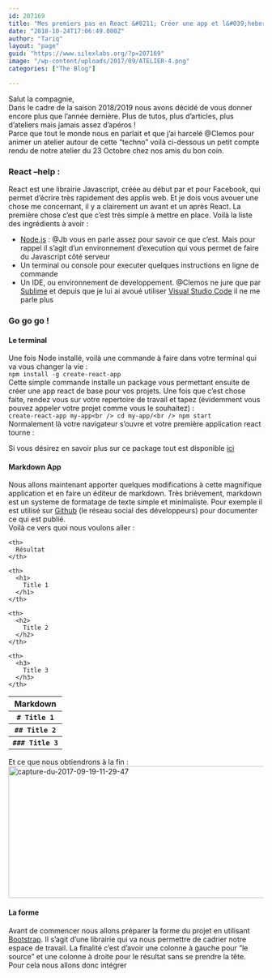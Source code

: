 ```yaml
---
id: 207169
title: "Mes premiers pas en React &#8211; Créer une app et l&#039;heberger"
date: "2018-10-24T17:06:49.000Z"
author: "Tariq"
layout: "page"
guid: "https://www.silexlabs.org/?p=207169"
image: "/wp-content/uploads/2017/09/ATELIER-4.png"
categories: ["The Blog"]

---
```

Salut la compagnie,  
Dans le cadre de la saison 2018/2019 nous avons décidé de vous donner encore plus que l&#8217;année dernière. Plus de tutos, plus d&#8217;articles, plus d&#8217;ateliers mais jamais assez d&#8217;apéros !  
Parce que tout le monde nous en parlait et que j&#8217;ai harcelé @Clemos pour animer un atelier autour de cette &#8220;techno&#8221; voilà ci-dessous un petit compte rendu de notre atelier du 23 Octobre chez nos amis du bon coin.

### React &#8211;help :

React est une librairie Javascript, créée au début par et pour Facebook, qui permet d&#8217;écrire très rapidement des applis web. Et je dois vous avouer une chose me concernant, il y a clairement un avant et un après React. La première chose c&#8217;est que c&#8217;est très simple à mettre en place. Voilà la liste des ingrédients à avoir :

  * [Node.js](https://nodejs.org/en/) : @Jb vous en parle assez pour savoir ce que c&#8217;est. Mais pour rappel il s&#8217;agit d&#8217;un environnement d&#8217;execution qui vous permet de faire du Javascript côté serveur
  * Un terminal ou console pour executer quelques instructions en ligne de commande
  * Un IDE, ou environnement de developpement. @Clemos ne jure que par [Sublime](https://www.sublimetext.com/) et depuis que je lui ai avoué utiliser [Visual Studio Code](https://code.visualstudio.com/) il ne me parle plus

### Go go go !

#### Le terminal

Une fois Node installé, voilà une commande à faire dans votre terminal qui va vous changer la vie :  
`npm install -g create-react-app`  
Cette simple commande installe un package vous permettant ensuite de créer une app react de base pour vos projets. Une fois que c&#8217;est chose faite, rendez vous sur votre repertoire de travail et tapez (évidemment vous pouvez appeler votre projet comme vous le souhaitez) :  
`create-react-app my-app<br />
cd my-app/<br />
npm start`  
Normalement là votre navigateur s&#8217;ouvre et votre première application react tourne :  
  
Si vous désirez en savoir plus sur ce package tout est disponible [ici](https://github.com/facebookincubator/create-react-app)

#### Markdown App

Nous allons maintenant apporter quelques modifications à cette magnifique application et en faire un éditeur de markdown. Très brièvement, markdown est un systeme de formatage de texte simple et minimaliste. Pour exemple il est utilisé sur [Github](htttp://www.github.com) (le réseau social des développeurs) pour documenter ce qui est publié.  
Voilà ce vers quoi nous voulons aller :

<table>
  <tr>
    <th>
      Markdown
    </th>
    
    <th>
      Résultat
    </th>
  </tr>
  
  <tr>
    <th>
      <code># Title 1</code>
    </th>
    
    <th>
      <h1>
        Title 1
      </h1>
    </th>
  </tr>
  
  <tr>
    <th>
      <code>## Title 2</code>
    </th>
    
    <th>
      <h2>
        Title 2
      </h2>
    </th>
  </tr>
  
  <tr>
    <th>
      <code>### Title 3</code>
    </th>
    
    <th>
      <h3>
        Title 3
      </h3>
    </th>
  </tr>
</table>

Et ce que nous obtiendrons à la fin :  
<img src="http://localhost:8080/wp-content/uploads/2017/09/Capture-du-2017-09-19-11-29-47-300x130.png" alt="capture-du-2017-09-19-11-29-47" width="600" height="260" class="alignnone size-medium wp-image-207232" srcset="http://localhost:8080/wp-content/uploads/2017/09/Capture-du-2017-09-19-11-29-47-300x130.png 300w, http://localhost:8080/wp-content/uploads/2017/09/Capture-du-2017-09-19-11-29-47-768x334.png 768w, http://localhost:8080/wp-content/uploads/2017/09/Capture-du-2017-09-19-11-29-47.png 1020w" sizes="(max-width: 600px) 100vw, 600px" /> 

#### La forme

Avant de commencer nous allons préparer la forme du projet en utilisant [Bootstrap](http://getbootstrap.com/). Il s&#8217;agit d&#8217;une librairie qui va nous permettre de cadrier notre espace de travail. La finalité c&#8217;est d&#8217;avoir une colonne à gauche pour &#8220;le source&#8221; et une colonne à droite pour le résultat sans se prendre la tête.  
Pour cela nous allons donc intégrer
























